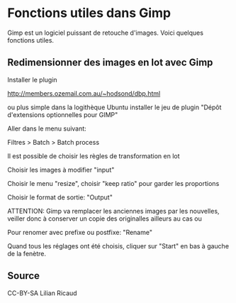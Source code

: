 # Fonctions utiles dans Gimp

Gimp est un logiciel puissant de retouche d'images. Voici quelques fonctions utiles.

## Redimensionner des images en lot avec Gimp

Installer le plugin 

http://members.ozemail.com.au/~hodsond/dbp.html

ou plus simple dans la logithèque Ubuntu installer le jeu de plugin "Dépôt d'extensions optionnelles pour GIMP"

Aller dans le menu suivant:

Filtres > Batch > Batch process

Il est possible de choisir les règles de transformation en lot

Choisir les images à modifier "input"

Choisir le menu "resize", choisir "keep ratio" pour garder les proportions

Choisir le format de sortie: "Output"

ATTENTION: Gimp va remplacer les anciennes images par les nouvelles, veiller donc à conserver un copie des originalles ailleurs au cas ou

Pour renomer avec prefixe ou postfixe: "Rename"

Quand tous les réglages ont été choisis, cliquer sur "Start" en bas à gauche de la fenètre.


## Source
CC-BY-SA
Lilian Ricaud 


